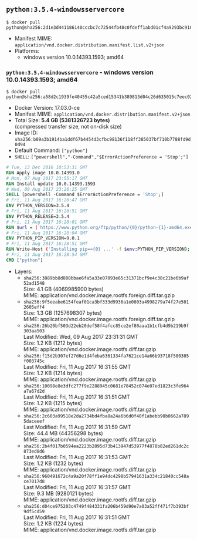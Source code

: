 ## `python:3.5.4-windowsservercore`

```console
$ docker pull python@sha256:2d1e3d441186140cccbc7c72544fb48c0fdeff1abd01cf4a9293bc910368b156
```

-	Manifest MIME: `application/vnd.docker.distribution.manifest.list.v2+json`
-	Platforms:
	-	windows version 10.0.14393.1593; amd64

### `python:3.5.4-windowsservercore` - windows version 10.0.14393.1593; amd64

```console
$ docker pull python@sha256:a58d2c1939fe40455c42a5ced15341b389813d04c26d635015c7eec0247495f0
```

-	Docker Version: 17.03.0-ce
-	Manifest MIME: `application/vnd.docker.distribution.manifest.v2+json`
-	Total Size: **5.4 GB (5381326723 bytes)**  
	(compressed transfer size, not on-disk size)
-	Image ID: `sha256:b09a3b1914ba1ddf67b4454d3cfbc98136f118ff385037bf710b7788fd9d0d94`
-	Default Command: `["python"]`
-	`SHELL`: `["powershell","-Command","$ErrorActionPreference = 'Stop';"]`

```dockerfile
# Tue, 13 Dec 2016 10:53:31 GMT
RUN Apply image 10.0.14393.0
# Mon, 07 Aug 2017 23:55:17 GMT
RUN Install update 10.0.14393.1593
# Wed, 09 Aug 2017 23:26:25 GMT
SHELL [powershell -Command $ErrorActionPreference = 'Stop';]
# Fri, 11 Aug 2017 16:26:47 GMT
ENV PYTHON_VERSION=3.5.4
# Fri, 11 Aug 2017 16:26:51 GMT
ENV PYTHON_RELEASE=3.5.4
# Fri, 11 Aug 2017 16:28:01 GMT
RUN $url = ('https://www.python.org/ftp/python/{0}/python-{1}-amd64.exe' -f $env:PYTHON_RELEASE, $env:PYTHON_VERSION); 	Write-Host ('Downloading {0} ...' -f $url); 	(New-Object System.Net.WebClient).DownloadFile($url, 'python.exe'); 		Write-Host 'Installing ...'; 	Start-Process python.exe -Wait 		-ArgumentList @( 			'/quiet', 			'InstallAllUsers=1', 			'TargetDir=C:\Python', 			'PrependPath=1', 			'Shortcuts=0', 			'Include_doc=0', 			'Include_pip=0', 			'Include_test=0' 		); 		$env:PATH = [Environment]::GetEnvironmentVariable('PATH', [EnvironmentVariableTarget]::Machine); 		Write-Host 'Verifying install ...'; 	Write-Host '  python --version'; python --version; 		Write-Host 'Removing ...'; 	Remove-Item python.exe -Force; 		Write-Host 'Complete.';
# Fri, 11 Aug 2017 16:28:04 GMT
ENV PYTHON_PIP_VERSION=9.0.1
# Fri, 11 Aug 2017 16:28:51 GMT
RUN Write-Host ('Installing pip=={0} ...' -f $env:PYTHON_PIP_VERSION); 	(New-Object System.Net.WebClient).DownloadFile('https://bootstrap.pypa.io/get-pip.py', 'get-pip.py'); 	python get-pip.py 		--disable-pip-version-check 		--no-cache-dir 		('pip=={0}' -f $env:PYTHON_PIP_VERSION) 	; 	Remove-Item get-pip.py -Force; 		Write-Host 'Verifying pip install ...'; 	pip --version; 		Write-Host 'Complete.';
# Fri, 11 Aug 2017 16:28:54 GMT
CMD ["python"]
```

-	Layers:
	-	`sha256:3889bb8d808bbae6fa5a33e07093e65c31371bcf9e4c38c21be6b9af52ad1548`  
		Size: 4.1 GB (4069985900 bytes)  
		MIME: application/vnd.docker.image.rootfs.foreign.diff.tar.gzip
	-	`sha256:9f5eeabe6154feaf01ca3bf333d9936a1e0803a4998279a74f27e5012605eff4`  
		Size: 1.3 GB (1257698307 bytes)  
		MIME: application/vnd.docker.image.rootfs.foreign.diff.tar.gzip
	-	`sha256:26b20bf503d22eb20def58f4afcc85ce2ef80aaa1b1cfb4d9b219b9f303aa503`  
		Last Modified: Wed, 09 Aug 2017 23:31:31 GMT  
		Size: 1.2 KB (1212 bytes)  
		MIME: application/vnd.docker.image.rootfs.diff.tar.gzip
	-	`sha256:f15d2b307ef27d6e1d4feba6361334fa7621ce14a66b93718f580305f003745c`  
		Last Modified: Fri, 11 Aug 2017 16:31:55 GMT  
		Size: 1.2 KB (1214 bytes)  
		MIME: application/vnd.docker.image.rootfs.diff.tar.gzip
	-	`sha256:10098e8e3dfc277f9e2288945c0681e78452c074e07ed1823c3fe964a7a67d2d`  
		Last Modified: Fri, 11 Aug 2017 16:31:51 GMT  
		Size: 1.2 KB (1215 bytes)  
		MIME: application/vnd.docker.image.rootfs.diff.tar.gzip
	-	`sha256:2c603a99518e2da2734bd4fba8a24a6b6d0f40f1abebb90b0662a7895daceeef`  
		Last Modified: Fri, 11 Aug 2017 16:31:59 GMT  
		Size: 44.4 MB (44356298 bytes)  
		MIME: application/vnd.docker.image.rootfs.diff.tar.gzip
	-	`sha256:2b4f017b0594ea2223b2895d73b413947d53977f4878b82ed261dc2c873ed8d6`  
		Last Modified: Fri, 11 Aug 2017 16:31:53 GMT  
		Size: 1.2 KB (1232 bytes)  
		MIME: application/vnd.docker.image.rootfs.diff.tar.gzip
	-	`sha256:960491672c4a9a20f78ff1e94dc4298b57941631a334c21840cc548ace7017d8`  
		Last Modified: Fri, 11 Aug 2017 16:31:57 GMT  
		Size: 9.3 MB (9280121 bytes)  
		MIME: application/vnd.docker.image.rootfs.diff.tar.gzip
	-	`sha256:d04ce975203c4749f484331fa206b459d90e7a03a52ff471f7b393bf9df5cd59`  
		Last Modified: Fri, 11 Aug 2017 16:31:51 GMT  
		Size: 1.2 KB (1224 bytes)  
		MIME: application/vnd.docker.image.rootfs.diff.tar.gzip
